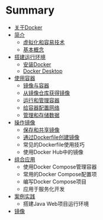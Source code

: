 # Summary

* [关于Docker](README.md)
* [简介](about.md)
  * [虚拟化和容易技术](about/xu-ni-hua-he-rong-yi-ji-zhu.md)
  * [基本概念](about/ji-ben-gai-nian.md)
* [搭建运行环境](da-jian-yun-xing-huan-jing.md)
  * [安装Docker](da-jian-yun-xing-huan-jing/an-zhuang-docker.md)
  * [Docker Desktop](da-jian-yun-xing-huan-jing/docker-desktop.md)
* [使用容器](he-xin-gai-nian.md)
  * [镜像与容器](he-xin-gai-nian/jing-xiang-yu-rong-qi.md)
  * [从镜像仓库获得镜像](he-xin-gai-nian/cong-jing-xiang-cang-ku-huo-de-jing-xiang.md)
  * [运行和管理容器](he-xin-gai-nian/yun-xing-he-guan-li-rong-qi.md)
  * [给容器配置网络](he-xin-gai-nian/gei-rong-qi-pei-zhi-wang-luo.md)
  * [管理和存储数据](he-xin-gai-nian/guan-li-he-cun-chu-shu-ju.md)
* [操作镜像](cao-zuo-jing-xiang.md)
  * [保存和共享镜像](cao-zuo-jing-xiang/bao-cun-he-gong-xiang-jing-xiang.md)
  * [通过Dockerfile创建镜像](cao-zuo-jing-xiang/tong-guo-dockerfile-chuang-jian-jing-xiang.md)
  * 常见的Dockerfile使用技巧
  * 使用Docker Hub中的镜像
* [组合应用](zu-he-ying-yong.md)
  * 使用Docker Compose管理容器
  * 常用的Docker Compose配置项
  * 编写Docker Compose项目
  * 应用于服务化开发
* [案例实践](an-li-shi-jian.md)
  * 搭建Java Web项目运行环境
* [镜像](jingxiang.md)

